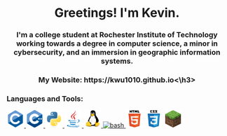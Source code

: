 <h1 align="center">Greetings! I'm Kevin.</h1>
<h3 align="center">I'm a college student at Rochester Institute of Technology working towards a degree in computer science, a minor in cybersecurity, and an immersion in geographic information systems.</h3>
<h3 align="center">My Website: https://kwu1010.github.io<\h3>

<h3 align="left">Languages and Tools:</h3>
<p align="left"> 
    <!------>
    <a href="https://www.cprogramming.com/" target="_blank" rel="noreferrer"> 
    <img src="https://raw.githubusercontent.com/devicons/devicon/master/icons/c/c-original.svg" alt="c" width="40" height="40"/> </a> 
    <!------>
    <a href="https://www.w3schools.com/cpp/" target="_blank" rel="noreferrer"> 
    <img src="https://raw.githubusercontent.com/devicons/devicon/master/icons/cplusplus/cplusplus-original.svg" alt="cplusplus" width="40" height="40"/> </a> 
    <!------>
    <a href="https://www.python.org" target="_blank" rel="noreferrer"> 
    <img src="https://raw.githubusercontent.com/devicons/devicon/master/icons/python/python-original.svg" alt="python" width="40" height="40"/> </a> 
    <!------>
    <a href="https://www.java.com" target="_blank" rel="noreferrer"> 
    <img src="https://raw.githubusercontent.com/devicons/devicon/master/icons/java/java-original.svg" alt="java" width="40" height="40"/> </a> 
    <!------>
    <a href="https://www.linux.org/" target="_blank" rel="noreferrer"> 
    <img src="https://raw.githubusercontent.com/devicons/devicon/master/icons/linux/linux-original.svg" alt="linux" width="40" height="40"/> </a> 
    <!------>
    <a href="https://www.gnu.org/software/bash/" target="_blank" rel="noreferrer"> 
    <img src="https://www.vectorlogo.zone/logos/gnu_bash/gnu_bash-icon.svg" alt="bash" width="40" height="40"/> </a> 
    <!------>
    <a href="https://html.com/" target="blank" rel="noreferrer">
    <img src="icons/html5.svg" alt="html5" width="40" height="40"/></a>
    <!------>
    <a href="https://www.w3.org/Style/CSS/Overview.en.html" target="blank" rel="noreferrer">
    <img src="icons/css3.svg" alt="css3" width="40" height="40"/></a>
    <!------>
    <a href="https://minecraft.fandom.com/wiki/Function" target="blank" rel="noreferrer">
    <img src="icons/mcfunction.webp" alt="typescript" width="40" height="40"/></a>
    <!------>
</p>
